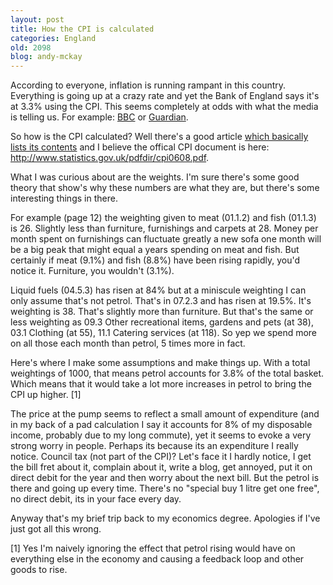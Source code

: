 ```yaml
---
layout: post
title: How the CPI is calculated
categories: England
old: 2098
blog: andy-mckay
---
```

<p>According to everyone, inflation is running rampant in this country. Everything is going up at a crazy rate and yet the Bank of England says it's at 3.3% using the CPI. This seems completely at odds with what the media is telling us. For example: <a href="http://www.bbc.co.uk/blogs/thereporters/robertpeston/2008/06/letter_to_the_governor.html">BBC</a> or <a href="http://www.guardian.co.uk/business/2008/jun/17/inflation.interestrates4">Guardian</a>.</p>
<p>So how is the CPI calculated? Well there's a good article <a href="http://www.guardian.co.uk/business/2008/jun/17/inflation.interestrates3">which basically lists its contents</a> and I believe the offical CPI document is here: <a href="http://www.statistics.gov.uk/pdfdir/cpi0608.pdf">http://www.statistics.gov.uk/pdfdir/cpi0608.pdf</a>.</p>
<p>What I was curious about are the weights. I'm sure there's some good theory that show's why these numbers are what they are, but there's some interesting things in there.</p>
<p>For example (page 12) the weighting given to meat (01.1.2) and fish (01.1.3) is 26. Slightly less than furniture, furnishings and carpets at 28. Money per month spent on furnishings can fluctuate greatly a new sofa one month will be a big peak that might equal a years spending on meat and fish. But certainly if meat (9.1%) and fish (8.8%) have been rising rapidly, you'd notice it. Furniture, you wouldn't (3.1%).</p>
<p>Liquid fuels (04.5.3) has risen at 84% but at a miniscule weighting I can only assume that's not petrol. That's in 07.2.3 and has risen at 19.5%. It's weighting is 38. That's slightly more than furniture. But that's the same or less weighting as 09.3 Other recreational items, gardens and pets (at 38), 03.1 Clothing (at 55), 11.1 Catering services (at 118). So yep we spend more on all those each month than petrol, 5 times more in fact.</p>
<p>Here's where I make some assumptions and make things up. With a total weightings of 1000, that means petrol accounts for 3.8% of the total basket. Which means that it would take a lot more increases in petrol to bring the CPI up higher. [1]</p> 
<p>The price at the pump seems to reflect a small amount of expenditure (and in my back of a pad calculation I say it accounts for 8% of my disposable income, probably due to my long commute), yet it seems to evoke a very strong worry in people. Perhaps its because its an expenditure I really notice. Council tax (not part of the CPI)? Let's face it I hardly notice, I get the bill fret about it, complain about it, write a blog, get annoyed, put it on direct debit for the year and then worry about the next bill. But the petrol is there and going up every time. There's no "special buy 1 litre get one free", no direct debit, its in your face every day.</p>
<p>Anyway that's my brief trip back to my economics degree. Apologies if I've just got all this wrong.</p>
<p>[1] Yes I'm naively ignoring the effect that petrol rising would have on everything else in the economy and causing a feedback loop and other goods to rise.</p>